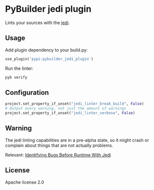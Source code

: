 # PyBuilder jedi plugin

Lints your sources with the [jedi](https://jedi.jedidjah.ch/).

## Usage

Add plugin dependency to your build.py:
```python
use_plugin('pypi:pybuilder_jedi_plugin')
```

Run the linter:
```bash
pyb verify
```

## Configuration

```python
project.set_property_if_unset("jedi_linter_break_build", False)
# Output every warning, not just the amount of warnings
project.set_property_if_unset("jedi_linter_verbose", False)
```

## Warning
The jedi linting capabilities are in a pre-alpha state, so it might crash or complain about things that are not actually problems.

Relevant: [Identifying Bugs Before Runtime With Jedi](https://www.youtube.com/watch?v=DfVHSw0iOsk)

## License
Apache license 2.0
